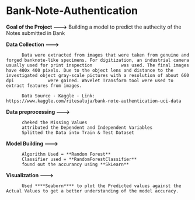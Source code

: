# Bank-Note-Authentication

**Goal of the Project --->**
          Building a model to predict the authecity of the Notes submitted in Bank
          
          
**Data Collection --->**

          Data were extracted from images that were taken from genuine and forged banknote-like specimens. For digitization, an industrial camera usually used for print inspection           was used. The final images have 400x 400 pixels. Due to the object lens and distance to the investigated object gray-scale pictures with a resolution of about 660 dpi             were gained. Wavelet Transform tool were used to extract features from images.
          
          Data Source - Kaggle - Link: https://www.kaggle.com/ritesaluja/bank-note-authentication-uci-data
          
          
**Data preprocessing --->**

          cheked the Missing Values
          attributed the Dependent and Independent Variables 
          Splitted the Data into Train & Test Dataset
          
    
**Model Building --->**

          Algorithm Used = **Random Forest**
          Classifier used = **RandomForestClassifier**
          found out the accurancy using **SkLearn**
          
   
**Visualization --->**

          Used ****Seaborn**** to plot the Predicted values against the Actual Values to get a better understanding of the model accuracy.
